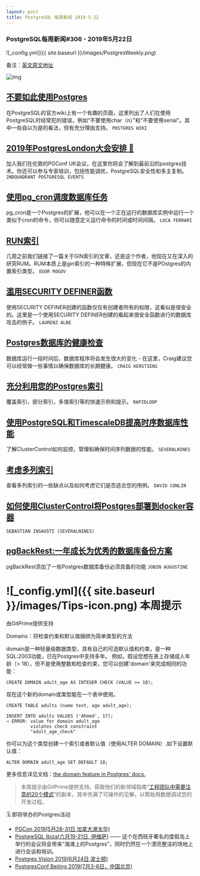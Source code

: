 ```yaml
---
layout: post
title: PostgreSQL 每周新闻 2019-5-22
---
```


### PostgreSQL每周新闻#306 - 2019年5月22日
![_config.yml]({{ site.baseurl }}/images/PostgresWeekly.png)

备注：[英文原文地址](https://postgresweekly.com/issues/306)

![img](https://res.cloudinary.com/cpress/image/upload/w_1280,e_sharpen:60/v1558468462/t1lhkqvr0rd77n10qwn5.jpg)

## [不要如此使用Postgres](https://wiki.postgresql.org/wiki/Don%27t_Do_This)
在PostgreSQL的官方wiki上有一个有趣的页面，这里列出了人们在使用PostgreSQL时经常犯的错误，例如“不要使用char（n）”和“不要使用serial”。其中一些自以为是的看法，但有充分理由支持。
`POSTGRES WIKI`



## [2019年PostgresLondon大会安排 🐘 ](https://postgreslondon.org)
加入我们在伦敦的PGConf UK会议，在这里你将会了解到最前沿的postgres技术。你还可以参与专家培训，包括性能调优，PostgreSQL安全性和多主复制。
`2NDQUADRANT POSTGRESQL EVENTS`



## [使用pg_cron调度数据库任务](https://fluca1978.github.io/2019/05/21/pgcron.html)   
pg_cron是一个Postgres的扩展，他可以在一个正在运行的数据库实例中运行一个类似于cron的命令，你可以随意定义运行命令的时间或时间间隔。
`LUCA FERRARI`



## [RUN索引](https://habr.com/en/company/postgrespro/blog/452116/)
几周之前我们链接了一篇关于GIN索引的文章，还是这个作者，他现在又在深入的研究RUM。RUM本质上是gin索引的一种特殊扩展，但现在它不是POstgres的内置索引类型。
`EGOR ROGOV`


## [滥用SECURITY DEFINER函数](https://www.cybertec-postgresql.com/en/abusing-security-definer-functions/)
使用SECURITY DEFINER创建的函数仅仅有创建者所有的权限，这看似是很安全的。这里是一个使用SECURITY DEFINER创建的看起来很安全函数进行的数据库攻击的例子。
`LAURENZ ALBE`



## [Postgres数据库的健康检查](https://www.citusdata.com/blog/2019/03/29/health-checks-for-your-postgres-database/)
 数据库运行一段时间后，数据库程序将会发生很大的变化 - 在这里，Craig建议您可以经常做一些事情以确保数据库的长期健康。
`CRAIG KERSTIENS`



## [充分利用您的Postgres索引 ](https://pgdash.io/blog/postgres-indexes.html)
覆盖索引，部分索引，多值索引等的快速示例和提示。
`RAPIDLOOP`


## [使用PostgreSQL和TimescaleDB提高时序数据库性能](https://severalnines.com/blog/advanced-database-monitoring-management-timescaledb?utm_campaign=DevOps_Campaign_MAY19&utm_content=pgweekly&utm_medium=Paid_Search&utm_source=banner)
了解ClusterControl如何监控，管理和确保时间序列数据的性能。
`SEVERALNINES`



## [考虑多列索引](https://medium.com/pgmustard/multi-column-indexes-4d17bac764c5)
查看多列索引的一些缺点以及如何考虑它们是否适合您的用例。
`DAVID CONLIN`

## [如何使用ClusterControl将Postgres部署到docker容器](https://severalnines.com/blog/how-deploy-postgresql-docker-container-using-clustercontrol)
`SEBASTIAN INSAUSTI (SEVERALNINES)`

## [pgBackRest:一年成长为优秀的数据库备份方案](https://www.percona.com/blog/2019/05/10/pgbackrest-a-great-backup-solution-and-a-wonderful-year-of-growth/)
pgBackRest添加了一些Postgres数据库备份必须具备的功能
`JOBIN AUGUSTINE`




# ![_config.yml]({{ site.baseurl }}/images/Tips-icon.png)   本周提示
由GitPrime提供支持

Domains：将检查约束和默认值捆绑为简单类型的方法

domain是一种轻量级数据类型，具有自己的可选默认值和约束，是一种SQL:2003功能，已在Postgres中支持多年。
例如，假设您想在表上存储成人年龄（> 18），但不是使用整数和检查约束，您可以创建'domain'来完成相同的功能：
```
CREATE DOMAIN adult_age AS INTEGER CHECK (VALUE >= 18);

```
现在这个新的domain或类型能在一个表中使用。
```
CREATE TABLE adults (name text, age adult_age);
            
INSERT INTO adults VALUES ('Ahmed', 17);
→ ERROR: value for domain adult_age
         violates check constraint
         "adult_age_check"
```
你可以为这个类型创建一个索引或者默认值（使用ALTER DOMAIN）.如下设置默认值：
```
ALTER DOMAIN adult_age SET DEFAULT 18;
```
更多信息详见文档：[the domain feature in Postgres' docs. ](https://www.postgresql.org/docs/9.5/sql-createdomain.html)

>本周提示由GitPrime提供支持。获取他们的新领域指南“[工程团队中需要注意的20个模式](https://resources.gitprime.com/books/20-patterns/?utm_source=nl(pgw)&utm_medium=email-nl&utm_campaign=nl(pgw))”的副本，其中充满了可操作的见解，以帮助用数据调试您的开发过程。

🗓  即将举办的Postgres活动  
- [PGCon 2019(5月28-31日,加拿大渥太华)](https://www.pgcon.org/2019/)
- [PostgreSQL Ibiza(六月19-21日, 伊维萨)](https://www.pgibz.io/index.html) —— 这个在西班牙著名的度假岛上举行的会议将会带来“海滩上的Postgres”，同时仍然在一个漂亮整洁的场地上进行会谈和培训。  
- [Postgres Vision 2019(6月24日,波士顿)](https://postgresvision.com/) 
- [PostgresConf Beijing 2019(7月3-6日，中国北京)](https://postgresconf.org/conferences/Beijing)
